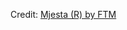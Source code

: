 <div id="observablehq-mjesta_header-d8acfd68"></div>
<div id="observablehq-mjesta_plot-d8acfd68"></div>
<div id="observablehq-mjesta_geo-d8acfd68"></div>
<div id="observablehq-mjesta_table-d8acfd68"></div>
<p>Credit: <a href="https://observablehq.com/d/702564761cbe308e">Mjesta (R) by FTM</a></p>

<link rel="stylesheet" href="https://cdn.jsdelivr.net/npm/@observablehq/inspector@5/dist/inspector.css">
<script type="module">
import {Runtime, Inspector} from "https://cdn.jsdelivr.net/npm/@observablehq/runtime@5/dist/runtime.js";
import define from "https://api.observablehq.com/d/702564761cbe308e.js?v=4";
new Runtime().module(define, name => {
  if (name === "mjesta_header") return new Inspector(document.querySelector("#observablehq-mjesta_header-d8acfd68"));
  if (name === "mjesta_plot") return new Inspector(document.querySelector("#observablehq-mjesta_plot-d8acfd68"));
  if (name === "mjesta_geo") return new Inspector(document.querySelector("#observablehq-mjesta_geo-d8acfd68"));
  if (name === "mjesta_table") return new Inspector(document.querySelector("#observablehq-mjesta_table-d8acfd68"));
});
</script>
